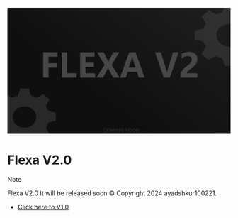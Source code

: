 ![alt text](https://github.com/Pterify/FlexaCP/blob/main/flexa-v2.png)

# Flexa V2.0

> [!NOTE]
> Flexa V2.0 It will be released soon © Copyright 2024 ayadshkur100221.
>
* [Click here to V1.0](https://github.com/Pterify/FlexaCP)

